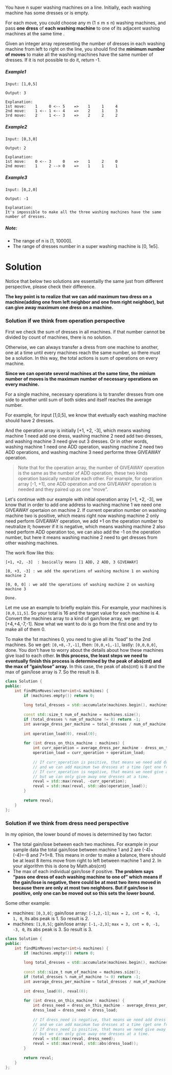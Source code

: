You have n super washing machines on a line. Initially, each washing machine has some dresses or is empty.

For each move, you could choose any m (1 ≤ m ≤ n) washing machines, and pass __one dress__ of __each washing machine__ to one of its adjacent washing machines at the same time .

Given an integer array representing the number of dresses in each washing machine from left to right on the line, you should find the __minimum number of moves__ to make all the washing machines have the same number of dresses. If it is not possible to do it, return -1.

##### Example1

```
Input: [1,0,5]

Output: 3

Explanation: 
1st move:    1     0 <-- 5    =>    1     1     4
2nd move:    1 <-- 1 <-- 4    =>    2     1     3    
3rd move:    2     1 <-- 3    =>    2     2     2   
```

##### Example2

```
Input: [0,3,0]

Output: 2

Explanation: 
1st move:    0 <-- 3     0    =>    1     2     0    
2nd move:    1     2 --> 0    =>    1     1     1     
```

##### Example3

```
Input: [0,2,0]

Output: -1

Explanation: 
It's impossible to make all the three washing machines have the same number of dresses.
```

##### Note:

* The range of n is [1, 10000].
* The range of dresses number in a super washing machine is [0, 1e5].

# Solution

Notice that below two solutions are essentailly the same just from different perspective, please check their difference.

__The key point is to realize that we can add maximum two dress on a machine(adding one from left neighbor and one from right neighbor), but can give away maximum one dress on a machine.__


### Solution if we think from operation perspective

First we check the sum of dresses in all machines. if that number cannot be divided by count of machines, there is no solution.

Otherwise, we can always transfer a dress from one machine to another, one at a time until every machines reach the same number, so there must be a solution. In this way, the total actions is sum of operations on every machine.

__Since we can operate several machines at the same time, the minium number of moves is the maximum number of necessary operations on every machine.__

For a single machine, necessary operations is to transfer dresses from one side to another until sum of both sides and itself reaches the average number. 


For example, for input [1,0,5], we know that evetually each washing machine should have 2 dresses.

And the operation array is initially [+1, +2, -3], which means washing machine 1 need add one dress, washing machine 2 need add two dresses, and washing machine 3 need give out 3 dresses. Or in other words, washing machine 1 need one ADD operation, washing machine 2 need two ADD operations, and washing machine 3 need performe three GIVEAWAY operation.

> Note that for the operation array, the number of GIVEAWAY operation is the same as the number of ADD operation, these two kinds operation basically neutralize each other. For example, for operation array [-1, +1], one ADD operation and one GIVEAWAY operation is needed and they paired up as one "move".

Let's continue with our example with initial operation array [+1, +2, -3], we know that in order to add one address to waching machine 1 we need one GIVEAWAY opertaion on machine 2. If current operation number on washing machine two is positive, which means right now washing machine 2 only need perform GIVEAWAY operation, we add +1 on the operation number to neutralize it; however if it is negative, which means washing machine 2 also need perform ADD operation too, we can also add the -1 on the operation number, but here it means washing machine 2 need to get dresses from other washing machines.

The work flow like this:

```
[+1, +2, -3]  : basically means [1 ADD, 2 ADD, 3 GIVEAWAY] 

[0, +3, -3] : we add the operations of washing machine 1 on washing machine 2

[0, 0, 0] : we add the operations of washing machine 2 on washing machine 3

Done.
```

Let me use an example to briefly explain this. For example, your machines is ```[0,0,11,5]```. So your total is 16 and the target value for each machine is 4. Convert the machines array to a kind of gain/lose array, we get: [+4,+4,-7,-1]. Now what we want to do is go from the first one and try to make all of them 0.

To make the 1st machines 0, you need to give all its “load” to the 2nd machines. So we get: ```[0,+8,-7,-1]```, then: ```[0,0,+1,-1]```, lastly: ```[0,0,0,0]```, done. You don’t have to worry about the details about how these machines give load to each other. __In this process, the least steps we need to eventually finish this process is determined by the peak of abs(cnt) and the max of “gain/lose” array.__ In this case, the peak of abs(cnt) is 8 and the max of gain/lose array is 7. So the result is 8.
 


```cpp
class Solution {
public:
    int findMinMoves(vector<int>& machines) {
        if (machines.empty()) return 0;
       
        long total_dresses = std::accumulate(machines.begin(), machines.end(), 0);
            
        const std::size_t num_of_machine = machines.size();
        if (total_dresses % num_of_machine != 0) return -1;
        int average_dress_per_machine = total_dresses / num_of_machine;
        
        int operation_load(0), reval(0);
        
        for (int dress_on_this_machine : machines) {
            int curr_operation = average_dress_per_machine - dress_on_this_machine;
            operation_load = curr_operation + operation_load;
            
            // If curr_operation is positive, that means we need add dress here,
            // and we can add maximum two dresses at a time (get one from each neighbor).
            // If curr_operation is negative, that means we need give away dress,
            // but we can only give away one dresses at a time.
            reval = std::max(reval, -curr_operation);
            reval = std::max(reval, std::abs(operation_load));
        }
        
        return reval;
    }
};
```

### Solution if we think from dress need perspective

In my opinion, the lower bound of moves is determined by two factor:

* The total gain/lose between each two machines. For example in your sample data the total gain/lose between machine 1 and 2 are (-4)+(-4)=-8 and 7+1=8. This means in order to make a balance, there should be at least 8 items move from right to left between machine 1 and 2. In your algorithm this is done by Math.abs(cnt)
* The max of each individual gain/lose if positive. __The problem says “pass one dress of each washing machine to one of” which means if the gain/lose is negative, there could be at most two items moved in because there are only at most two neighbors. But if gain/lose is positive, only one can be moved out so this sets the lower bound.__

Some other example:

* machines: ```[0,3,0]```; gain/lose array: ```[-1,2,-1]```; ```max = 2, cnt = 0, -1, 1, 0```, its abs peak is 1. So result is 2.  
* machines: ```[1,0,5]```; gain/lose array: ```[-1,-2,3]```; ```max = 3, cnt = 0, -1, -3, 0```, its abs peak is 3. So result is 3. 

```cpp
class Solution {
public:
    int findMinMoves(vector<int>& machines) {
        if (machines.empty()) return 0;
       
        long total_dresses = std::accumulate(machines.begin(), machines.end(), 0);
            
        const std::size_t num_of_machine = machines.size();
        if (total_dresses % num_of_machine != 0) return -1;
        int average_dress_per_machine = total_dresses / num_of_machine;
        
        int dress_load(0), reval(0);
        
        for (int dress_on_this_machine : machines) {
            int dress_need = dress_on_this_machine - average_dress_per_machine;
            dress_load = dress_need + dress_load;
            
            // If dress_need is negative, that means we need add dress here,
            // and we can add maximum two dresses at a time (get one from each neighbor).
            // If dress_need is positive, that means we need give away dress,
            // but we can only give away one dresses at a time.
            reval = std::max(reval, dress_need);
            reval = std::max(reval, std::abs(dress_load));
        }
        
        return reval;
    }
};
```









